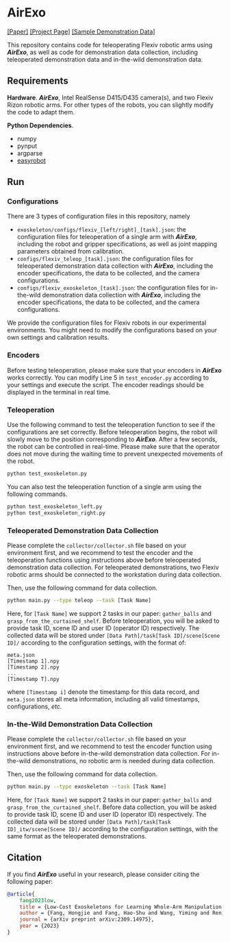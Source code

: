 # AirExo

[[Paper]](https://arxiv.org/pdf/2309.14975.pdf) [[Project Page]](https://airexo.github.io/) [[Sample Demonstration Data]](https://drive.google.com/drive/folders/1f_bmrFPep90aUSBj28TdXRiNvHo7PpxR?usp=drive_link)

This repository contains code for teleoperating Flexiv robotic arms using ***AirExo***, as well as code for demonstration data collection, including teleoperated demonstration data and in-the-wild demonstration data.

## Requirements

**Hardware**. ***AirExo***, Intel RealSense D415/D435 camera(s), and two Flexiv Rizon robotic arms. For other types of the robots, you can slightly modify the code to adapt them.

**Python Dependencies**.

- numpy
- pynput
- argparse
- [easyrobot](https://github.com/galaxies99/easyrobot)

## Run

### Configurations

There are 3 types of configuration files in this repository, namely

- `exoskeleton/configs/flexiv_[left/right]_[task].json`: the configuration files for teleoperation of a single arm with ***AirExo***, including the robot and gripper specifications, as well as joint mapping parameters obtained from calibration.
- `configs/flexiv_teleop_[task].json`: the configuration files for teleoperated demonstration data collection with ***AirExo***, including the encoder specifications, the data to be collected, and the camera configurations.
- `configs/flexiv_exoskeleton_[task].json`: the configuration files for in-the-wild demonstration data collection with ***AirExo***, including the encoder specifications, the data to be collected, and the camera configurations.

We provide the configuration files for Flexiv robots in our experimental environments. You might need to modify the configurations based on your own settings and calibration results.

### Encoders

Before testing teleoperation, please make sure that your encoders in ***AirExo*** works correctly. You can modify Line 5 in `test_encoder.py` according to your settings and execute the script. The encoder readings should be displayed in the terminal in real time.

### Teleoperation

Use the following command to test the teleoperation function to see if the configurations are set correctly. Before teleoperation begins, the robot will slowly move to the position corresponding to ***AirExo***. After a few seconds, the robot can be controlled in real-time. Please make sure that the operator does not move during the waiting time to prevent unexpected movements of the robot.

```bash
python test_exoskeleton.py
```

You can also test the teleoperation function of a single arm using the following commands.

```bash
python test_exoskeleton_left.py
python test_exoskeleton_right.py
```

### Teleoperated Demonstration Data Collection

Please complete the `collector/collector.sh` file based on your environment first, and we recommend to test the encoder and the teleoperation functions using instructions above before teleoperated demonstration data collection. For teleoperated demonstrations, two Flexiv robotic arms should be connected to the workstation during data collection.

Then, use the following command for data collection. 

```bash
python main.py --type teleop --task [Task Name]
```

Here, for `[Task Name]` we support 2 tasks in our paper: `gather_balls` and `grasp_from_the_curtained_shelf`. Before teleoperation, you will be asked to provide task ID, scene ID and user ID (operator ID) respectively. The collected data will be stored under `[Data Path]/task[Task ID]/scene[Scene ID]/` according to the configuration settings, with the format of:

```text
meta.json
[Timestamp 1].npy
[Timestamp 2].npy
...
[Timestamp T].npy
```

where `[Timestamp i]` denote the timestamp for this data record, and `meta.json` stores all meta information, including all valid timestamps, configurations, *etc.*

### In-the-Wild Demonstration Data Collection

Please complete the `collector/collector.sh` file based on your environment first, and we recommend to test the encoder function using instructions above before in-the-wild demonstration data collection. For in-the-wild demonstrations, no robotic arm is needed during data collection.

Then, use the following command for data collection.

```bash
python main.py --type exoskeleton --task [Task Name]
```

Here, for `[Task Name]` we support 2 tasks in our paper: `gather_balls` and `grasp_from_the_curtained_shelf`. Before data collection, you will be asked to provide task ID, scene ID and user ID (operator ID) respectively. The collected data will be stored under `[Data Path]/task[Task ID]_itw/scene[Scene ID]/` according to the configuration settings, with the same format as the teleoperated demonstrations.

## Citation

If you find ***AirExo*** useful in your research, please consider citing the following paper:

```bibtex
@article{
    fang2023low,
    title = {Low-Cost Exoskeletons for Learning Whole-Arm Manipulation in the Wild},
    author = {Fang, Hongjie and Fang, Hao-Shu and Wang, Yiming and Ren, Jieji and Chen, Jingjing and Zhang, Ruo and Wang, Weiming and Lu, Cewu},
    journal = {arXiv preprint arXiv:2309.14975},
    year = {2023}
}
```